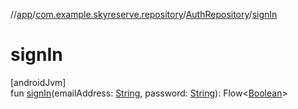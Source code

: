 //[app](../../../index.md)/[com.example.skyreserve.repository](../index.md)/[AuthRepository](index.md)/[signIn](sign-in.md)

# signIn

[androidJvm]\
fun [signIn](sign-in.md)(emailAddress: [String](https://kotlinlang.org/api/latest/jvm/stdlib/kotlin/-string/index.html), password: [String](https://kotlinlang.org/api/latest/jvm/stdlib/kotlin/-string/index.html)): <!---  GfmCommand {"@class":"org.jetbrains.dokka.gfm.ResolveLinkGfmCommand","dri":{"packageName":"kotlinx.coroutines.flow","classNames":"Flow","callable":null,"target":{"@class":"org.jetbrains.dokka.links.PointingToDeclaration"},"extra":null}} --->Flow<!--- --->&lt;[Boolean](https://kotlinlang.org/api/latest/jvm/stdlib/kotlin/-boolean/index.html)&gt;
